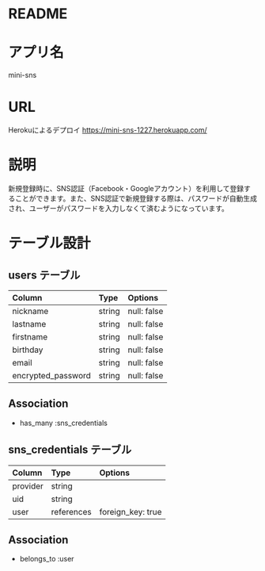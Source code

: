 # README

# アプリ名

mini-sns

# URL
Herokuによるデプロイ
https://mini-sns-1227.herokuapp.com/

# 説明

新規登録時に、SNS認証（Facebook・Googleアカウント）を利用して登録することができます。また、SNS認証で新規登録する際は、パスワードが自動生成され、ユーザーがパスワードを入力しなくて済むようになっています。


# テーブル設計

## users テーブル

| Column             | Type   | Options     |
| :----------------- | :----- | :-----------|
| nickname           | string | null: false |
| lastname           | string | null: false |
| firstname          | string | null: false |
| birthday           | string | null: false |
| email              | string | null: false |
| encrypted_password | string | null: false |

## Association
- has_many :sns_credentials

## sns_credentials テーブル

| Column    | Type       | Options           |
| :-------- | :--------- | :-----------------|
| provider  | string     |                   |
| uid       | string     |                   |
| user      | references | foreign_key: true |

## Association
- belongs_to :user




